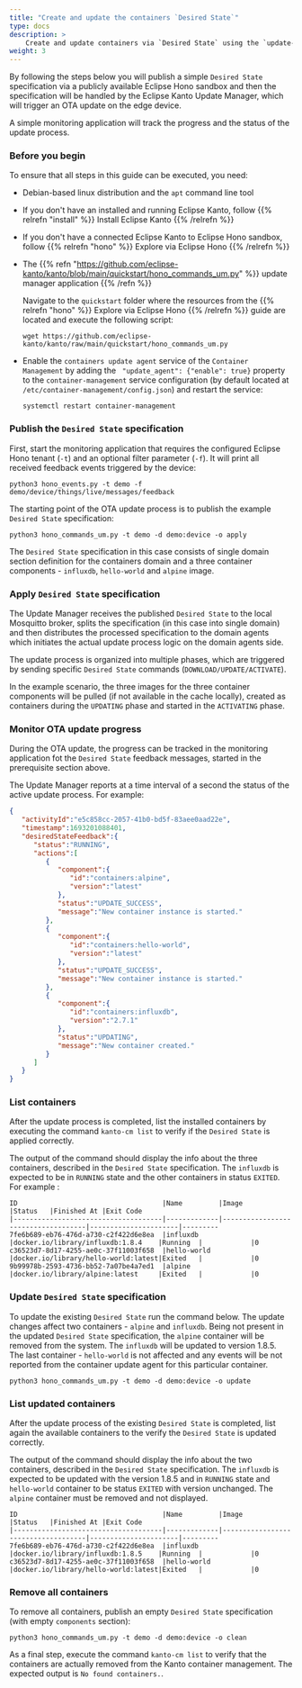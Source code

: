 ```yaml
---
title: "Create and update the containers `Desired State`"
type: docs
description: >
    Create and update containers via `Desired State` using the `update-manage`
weight: 3
---
```


By following the steps below you will publish a simple `Desired State` specification via a publicly available Eclipse Hono sandbox and then the specification will be handled by the Eclipse Kanto Update Manager, which will trigger an OTA update on
the edge device.

A simple monitoring application will track the progress and the status of the update process.
### Before you begin

To ensure that all steps in this guide can be executed, you need:

* Debian-based linux distribution and the `apt` command line tool

* If you don't have an installed and running Eclipse Kanto, follow {{% relrefn "install" %}} Install Eclipse Kanto {{% /relrefn %}}

* If you don't have a connected Eclipse Kanto to Eclipse Hono sandbox,
  follow {{% relrefn "hono" %}} Explore via Eclipse Hono {{% /relrefn %}}

* The {{% refn "https://github.com/eclipse-kanto/kanto/blob/main/quickstart/hono_commands_um.py" %}}
  update manager application {{% /refn %}}

  Navigate to the `quickstart` folder where the resources from the {{% relrefn "hono" %}} Explore via Eclipse Hono {{% /relrefn %}}
  guide are located and execute the following script:

  ```shell
  wget https://github.com/eclipse-kanto/kanto/raw/main/quickstart/hono_commands_um.py

* Enable the `containers update agent` service of the `Container Management` by adding the ` "update_agent": {"enable": true}` property to the `container-management` service configuration (by default located at `/etc/container-management/config.json`)
  and restart the service: 
  ```shell
  systemctl restart container-management
  ```

### Publish the `Desired State` specification

First, start the monitoring application that requires the configured Eclipse Hono tenant (`-t`) and an optional filter parameter (`-f`). It will print all
received feedback events triggered by the device:

```shell
python3 hono_events.py -t demo -f demo/device/things/live/messages/feedback
```

The starting point of the OTA update process is to publish the example `Desired State` specification:
```shell
python3 hono_commands_um.py -t demo -d demo:device -o apply
```

The `Desired State` specification in this case consists of single domain section definition for the containers domain and a three container components - `influxdb`, `hello-world` and `alpine` image.

### Apply `Desired State` specification

The Update Manager receives the published `Desired State` to the local Mosquitto broker, splits the specification (in this case into single domain) and then
distributes the processed specification to the domain agents which initiates the actual update process logic on the domain agents side.

The update process is organized into multiple phases, which are triggered by sending specific `Desired State` commands (`DOWNLOAD/UPDATE/ACTIVATE`).

In the example scenario, the three images for the three container components will be pulled (if not available in the cache locally), created as containers during the `UPDATING` phase and
started in the `ACTIVATING` phase.

### Monitor OTA update progress

During the OTA update, the progress can be tracked in the monitoring application fot the `Desired State` feedback messages, started in the prerequisite section above.

The Update Manager reports at a time interval of a second the status of the active update process. For example:

```json
{
   "activityId":"e5c858cc-2057-41b0-bd5f-83aee0aad22e",
   "timestamp":1693201088401,
   "desiredStateFeedback":{
      "status":"RUNNING",
      "actions":[
         {
            "component":{
               "id":"containers:alpine",
               "version":"latest"
            },
            "status":"UPDATE_SUCCESS",
            "message":"New container instance is started."
         },
         {
            "component":{
               "id":"containers:hello-world",
               "version":"latest"
            },
            "status":"UPDATE_SUCCESS",
            "message":"New container instance is started."
         },
         {
            "component":{
               "id":"containers:influxdb",
               "version":"2.7.1"
            },
            "status":"UPDATING",
            "message":"New container created."
         }
      ]
   }
}
```

### List containers

After the update process is completed, list the installed containers by executing the command `kanto-cm list` to verify if the `Desired State` is applied correctly.

The output of the command should display the info about the three containers, described in the `Desired State` specification. The `influxdb` is expected to be in `RUNNING` state and
the other containers in status `EXITED`. For example :

```text
ID                                    |Name         |Image                               |Status   |Finished At |Exit Code
|-------------------------------------|-------------|------------------------------------|----------------------|---------
7fe6b689-eb76-476d-a730-c2f422d6e8ea  |influxdb     |docker.io/library/influxdb:1.8.4    |Running  |            |0
c36523d7-8d17-4255-ae0c-37f11003f658  |hello-world  |docker.io/library/hello-world:latest|Exited   |            |0
9b99978b-2593-4736-bb52-7a07be4a7ed1  |alpine       |docker.io/library/alpine:latest     |Exited   |            |0
```

### Update `Desired State` specification

To update the existing `Desired State` run the command below. The update changes affect two containers - `alpine` and `influxdb`. Being not present in the updated `Desired State` specification, the `alpine` container will be removed from the system. The `influxdb` will be updated to version 1.8.5. The last container - `hello-world` is not affected and any events will be not reported from the container update agent for this particular container.

```shell
python3 hono_commands_um.py -t demo -d demo:device -o update
```

### List updated containers

After the update process of the existing `Desired State` is completed, list again the available containers to the verify the `Desired State` is updated correctly.

The output of the command should display the info about the two containers, described in the `Desired State` specification. The `influxdb` is expected to be updated with the version 1.8.5 and in `RUNNING` state and `hello-world` container to be status `EXITED` with version unchanged. The `alpine` container must be removed and not displayed.

```text
ID                                    |Name         |Image                               |Status   |Finished At |Exit Code
|-------------------------------------|-------------|------------------------------------|----------------------|---------
7fe6b689-eb76-476d-a730-c2f422d6e8ea  |influxdb     |docker.io/library/influxdb:1.8.5    |Running  |            |0
c36523d7-8d17-4255-ae0c-37f11003f658  |hello-world  |docker.io/library/hello-world:latest|Exited   |            |0
```

### Remove all containers

To remove all containers, publish an empty `Desired State` specification (with empty `components` section):
```shell
python3 hono_commands_um.py -t demo -d demo:device -o clean
```

As a final step, execute the command `kanto-cm list` to verify that the containers are actually removed from the Kanto container management.
The expected output is `No found containers.`.